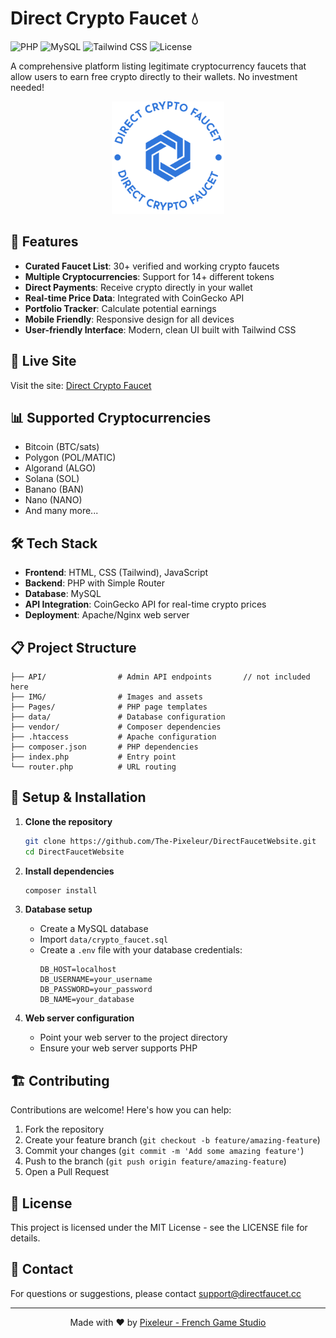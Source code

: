 # Direct Crypto Faucet 💧

![PHP](https://img.shields.io/badge/PHP-777BB4?style=for-the-badge&logo=php&logoColor=white)
![MySQL](https://img.shields.io/badge/MySQL-4479A1?style=for-the-badge&logo=mysql&logoColor=white)
![Tailwind CSS](https://img.shields.io/badge/Tailwind_CSS-38B2AC?style=for-the-badge&logo=tailwind-css&logoColor=white)
![License](https://img.shields.io/badge/License-MIT-green.svg?style=for-the-badge)

A comprehensive platform listing legitimate cryptocurrency faucets that allow users to earn free crypto directly to their wallets. No investment needed!

<p align="center">
  <img src="./IMG/Other/DCFlogo.png" alt="Direct Crypto Faucet Logo" width="180">
</p>

## 🌟 Features

- **Curated Faucet List**: 30+ verified and working crypto faucets
- **Multiple Cryptocurrencies**: Support for 14+ different tokens
- **Direct Payments**: Receive crypto directly in your wallet
- **Real-time Price Data**: Integrated with CoinGecko API
- **Portfolio Tracker**: Calculate potential earnings
- **Mobile Friendly**: Responsive design for all devices
- **User-friendly Interface**: Modern, clean UI built with Tailwind CSS

## 🚀 Live Site

Visit the site: [Direct Crypto Faucet](https://directfaucet.cc)

## 📊 Supported Cryptocurrencies

- Bitcoin (BTC/sats)
- Polygon (POL/MATIC)
- Algorand (ALGO)
- Solana (SOL)
- Banano (BAN)
- Nano (NANO)
- And many more...

## 🛠️ Tech Stack

- **Frontend**: HTML, CSS (Tailwind), JavaScript
- **Backend**: PHP with Simple Router
- **Database**: MySQL
- **API Integration**: CoinGecko API for real-time crypto prices
- **Deployment**: Apache/Nginx web server

## 📋 Project Structure

```
├── API/                # Admin API endpoints       // not included here
├── IMG/                # Images and assets
├── Pages/              # PHP page templates
├── data/               # Database configuration
├── vendor/             # Composer dependencies
├── .htaccess           # Apache configuration
├── composer.json       # PHP dependencies
├── index.php           # Entry point
└── router.php          # URL routing
```

## 🔧 Setup & Installation

1. **Clone the repository**
   ```bash
   git clone https://github.com/The-Pixeleur/DirectFaucetWebsite.git
   cd DirectFaucetWebsite
   ```

2. **Install dependencies**
   ```bash
   composer install
   ```

3. **Database setup**
   - Create a MySQL database
   - Import `data/crypto_faucet.sql`
   - Create a `.env` file with your database credentials:
     ```
     DB_HOST=localhost
     DB_USERNAME=your_username
     DB_PASSWORD=your_password
     DB_NAME=your_database
     ```

4. **Web server configuration**
   - Point your web server to the project directory
   - Ensure your web server supports PHP

## 🏗️ Contributing

Contributions are welcome! Here's how you can help:

1. Fork the repository
2. Create your feature branch (`git checkout -b feature/amazing-feature`)
3. Commit your changes (`git commit -m 'Add some amazing feature'`)
4. Push to the branch (`git push origin feature/amazing-feature`)
5. Open a Pull Request

## 📝 License

This project is licensed under the MIT License - see the LICENSE file for details.

## 🤝 Contact

For questions or suggestions, please contact support@directfaucet.cc

---

<p align="center">
  Made with ❤️ by <a href="https://pixeleur.fr">Pixeleur - French Game Studio</a>
</p>
